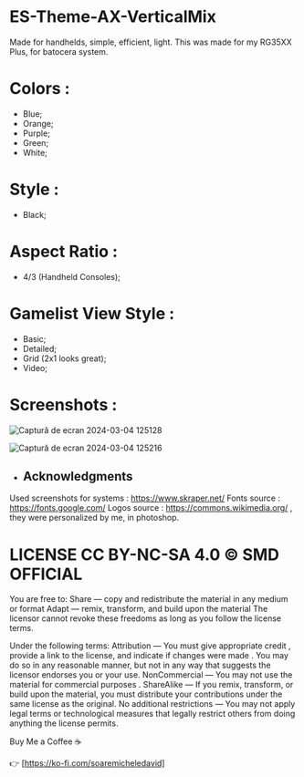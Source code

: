 # ES-Theme-AX-VerticalMix
Made for handhelds, simple, efficient, light. This was made for my RG35XX Plus, for batocera system.

# Colors :
- Blue;
- Orange;
- Purple;
- Green;
- White;

# Style :
- Black;

# Aspect Ratio :
- 4/3 (Handheld Consoles);
  
# Gamelist View Style :
- Basic;
- Detailed;
- Grid (2x1 looks great);
- Video;


# Screenshots :

![Captură de ecran 2024-03-04 125128](https://github.com/soaremicheledavid/ES-Theme-AX-VerticalMix/assets/157101299/ebd62a49-a286-4741-a16a-0c0d876c73fb)


![Captură de ecran 2024-03-04 125216](https://github.com/soaremicheledavid/ES-Theme-AX-VerticalMix/assets/157101299/8aca4396-0b29-4720-80e2-e50ad15d450b)



- ## **Acknowledgments**
Used screenshots for systems : https://www.skraper.net/
Fonts source : https://fonts.google.com/
Logos source : https://commons.wikimedia.org/ , they were personalized by me, in photoshop.


# LICENSE CC BY-NC-SA 4.0 © SMD OFFICIAL

You are free to:
Share — copy and redistribute the material in any medium or format
Adapt — remix, transform, and build upon the material
The licensor cannot revoke these freedoms as long as you follow the license terms.

Under the following terms:
Attribution — You must give appropriate credit , provide a link to the license, and indicate if changes were made . You may do so in any reasonable manner, but not in any way that suggests the licensor endorses you or your use.
NonCommercial — You may not use the material for commercial purposes .
ShareAlike — If you remix, transform, or build upon the material, you must distribute your contributions under the same license as the original.
No additional restrictions — You may not apply legal terms or technological measures that legally restrict others from doing anything the license permits.

Buy Me a Coffee ☕

👉 [https://ko-fi.com/soaremicheledavid] 
